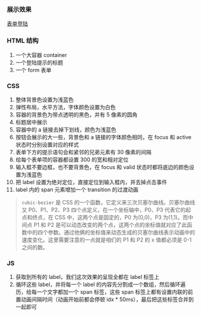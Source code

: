 ### 展示效果

[表单登陆](http://project-demo.ihsxu.com/form-wave/)

### HTML 结构

1. 一个大容器 container
2. 一个登陆提示的标题
3. 一个 form 表单

### CSS

1. 整体背景色设置为浅蓝色
2. 弹性布局，水平方法，字体颜色设置为白色
3. 容器的背景色为带点透明的黑色，并有 5 像素的圆角
4. 标题居中展示
5. 容器中的 a 链接去掉下划线，颜色为浅蓝色
6. 按钮会展示的大一些，背景色和 a 链接的字体颜色相同，在 focus 和 active 状态时分别设置对应的样式
7. 表单下方的提示语句会和紧邻的兄弟元素有 30 像素的间隔
8. 给每个表单项的容器都设置 300 的宽和相对定位
9. 输入框不要边框，也不要背景色，在 focus 和 valid 状态时都将底边的颜色设置为浅蓝色
10. 把 label 设置为绝对定位，直接定位到输入框内，并去掉点击事件
11. label 内的 span 元素增加一个 transition 的过渡动画

> `cubic-bezier` 是 CSS 的一个函数，它定义来三次贝塞尔曲线。贝塞尔曲线又 P0、P1、P2、P3 四个点定义，在一个坐标轴中，P0、P3 代表它的起点和终点，在 CSS 中，这两个点是固定的，P0 为(0,0)，P3 为(1,1)。而中间点 P1 和 P2 是可以动态改变的两个点，这两个点的坐标值就对应了此函数中的四个参数。通过他俩的坐标值来动态生成的贝塞尔曲线表示动画中的速度变化。这里需要注意的一点就是咱们的 P1 和 P2 的 x 值都必须是 0-1 之间的数。

### JS

1. 获取到所有的 label，我们这次效果的呈现全都在 label 标签上
2. 循环这些 label，并将每一个 label 的内容先分割成一个数组，然后循环遍历，给每一个文字都加一个 span 标签，这些 span 标签上都有设置内联的前置动画间隔时间（动画开始前都会停顿 idx \* 50ms），最后把这些标签合并到一起即可
